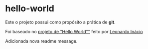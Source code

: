 # hello-world

Este o projeto possui como propósito a prática de **git**.

Foi baseado no [projeto de \"Hello World\""](https://github.com/theleoon/mppr-app-spring) feito por [Leonardo Inácio](https://github.com/theleoon)

Adicionada nova readme message.